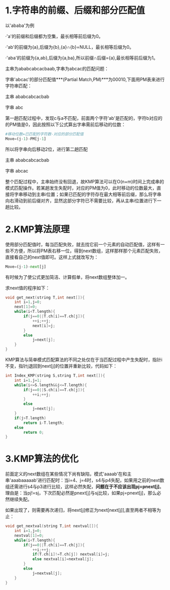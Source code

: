 # 1.字符串的前缀、后缀和部分匹配值

以'ababa'为例

·'a'的前缀和后缀都为空集，最长相等前后缀为0。

·'ab'的前缀为{a},后缀为{b},{a}∩{b}=NULL，最长相等后缀为0。

·'aba'的前缀为{a,ab},后缀为{a,ba},所以前缀∩后缀={a},最长相等前后缀为1。

主串为ababcabcacbaab,字串为abcac的匹配问题：

字串'abcac'的部分匹配值***(Partial Match,PM)***为00010,下面用PM表来进行字符串匹配：

主串 ababcabcacbab

字串 abc

第一趟匹配过程中，发现c与a不匹配，前面两个字符’ab'是匹配的，字符b对应的的PM值是0，因此按照以下公式算出字串需前后移动的位数：

```python
#移动位数=已匹配的字符数-对应的部分匹配值
Move=(j-1)-PM[j-1]
```

所以将字串向后移动2位，进行第二趟匹配

主串 ababcabcacbab

字串      abcac

整个匹配过程中，主串始终没有回退，故KMP算法可以在O(n+m)时间上完成串的模式匹配操作。若某趟发生失配时，对应的PM值为0，此时移动的位数最大，直接将字串移动到主串i位置；如果已匹配的字符存在最大相等前后缀，那么将字串向右滑动到前后缀对齐，显然这部分字符已不需要比较，再从主串i位置进行下一趟比较。

# 2.KMP算法原理

使用部分匹配值时，每当匹配失败，就去找它前一个元素的自动匹配值，这样有一些不方便，所以将PM表右移一位，得到next数组，这样那样那个元素匹配失败，直接看自己的next值即可。这样上式就改写为：

```python
Move=(j-1)-next[j]
```

有时候为了使公式更加简洁、计算假单，将next数组整体加一。

求next值的程序如下：

```c
void get_next(string T,int next[]){
    int i=1,j=0;
    next[1]=0;
    while(i<T.length){
        if(j==0||T.ch[i]==T.ch[j]){
            ++i;++j;
            next[i]=j;
        }
        else
            j=next[j];
    }
}
```

KMP算法与简单模式匹配算法的不同之处仅在于当匹配过程中产生失配时，指针i不变，指针j退回到next[j]的位置并重新比较，代码如下：

```c
int Index_KMP(string S,string T,int next[]){
    int i=1,j=1;
    while(i<=S.length&&j<=T.length){
        if(j==0||S.ch[i]==T.ch[j]){
            ++i;++j;
        }
        else
            j=next[j];
    }
    if(j>T.length)
        return i-T.length;
    else
        return 0;
}
```

# 3.KMP算法的优化

前面定义的next数组在某些情况下尚有缺陷，模式'aaaab'在和主串'aaabaaaaab'进行匹配时：当i=4、j=4时，s4与p4失配，如果用之前的next数组还需进行s4与p3进行比较，这样必然失配，**问题在于不应该出现pj=pnext[j]**。理由是：当pj!=sj，下次匹配必然是pnext[j]与sj比较，如果pj=pnext[j]，那么必然继续失配。

如果出现了，则需要再次递归，将next[j]修正为next[next[j]],直至两者不相等为止：

```c
void get_nextval(string T,int nextval[]){
    int i=1,j=0;
    nextval[1]=0;
    while(i<T.length){
        if(j==0||T.ch[i]==T.ch[j]){
            ++i;++j;
            if(T.ch[i]!=T.ch[j]) nextval[i]=j;
            else nextval[i]=nextval[j];
        }
        else
            j=nextval[j];
    }
}
```

